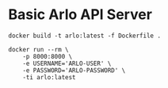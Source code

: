 # Basic Arlo API Server

```
docker build -t arlo:latest -f Dockerfile .
```

```
docker run --rm \
    -p 8000:8000 \
    -e USERNAME='ARLO-USER' \
    -e PASSWORD='ARLO-PASSWORD' \
    -ti arlo:latest
```